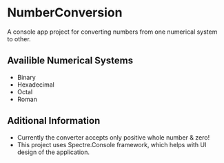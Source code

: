 # NumberConversion

A console app project for converting numbers from one numerical system to other. 

## Availible Numerical Systems

* Binary
* Hexadecimal
* Octal
* Roman

## Aditional Information

* Currently the converter accepts only positive whole number & zero!
* This project uses Spectre.Console framework, which helps with UI design of the application.